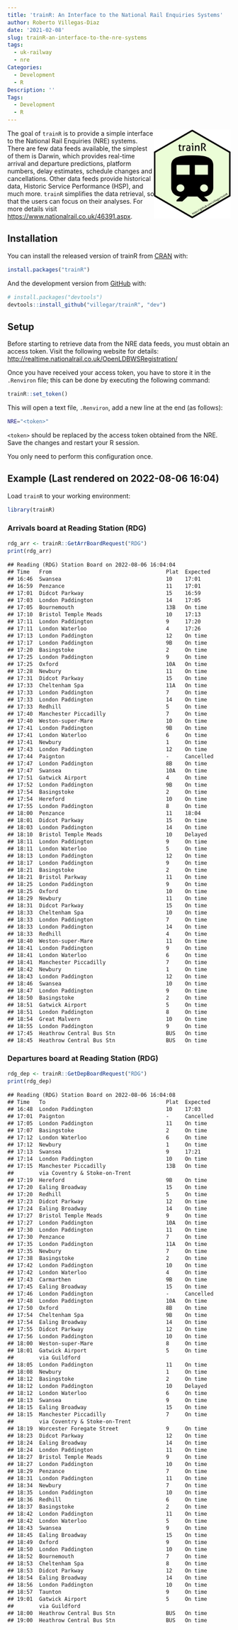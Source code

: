 ```yaml
---
title: 'trainR: An Interface to the National Rail Enquiries Systems'
author: Roberto Villegas-Diaz
date: '2021-02-08'
slug: trainR-an-interface-to-the-nre-systems
tags:
  - uk-railway
  - nre
Categories:
  - Development
  - R
Description: ''
Tags:
  - Development
  - R
---
```


<img src="https://raw.githubusercontent.com/villegar/trainR/main/inst/images/logo.png" alt="logo" align="right" height=200px/>

The goal of `trainR` is to provide a simple interface to the 
National Rail Enquiries (NRE) systems. There are few data feeds 
available, the simplest of them is Darwin, which provides real-time 
arrival and departure predictions, platform numbers, delay estimates, 
schedule changes and cancellations. Other data feeds provide historical 
data, Historic Service Performance (HSP), and much more. `trainR` 
simplifies the data retrieval, so that the users can focus on their 
analyses. For more details visit 
https://www.nationalrail.co.uk/46391.aspx.

## Installation

You can install the released version of trainR from [CRAN](https://CRAN.R-project.org) with:

``` r
install.packages("trainR")
```

And the development version from [GitHub](https://github.com/) with:

``` r
# install.packages("devtools")
devtools::install_github("villegar/trainR", "dev")
```

## Setup
Before starting to retrieve data from the NRE data feeds, you must obtain an access token. 
Visit the following website for details: http://realtime.nationalrail.co.uk/OpenLDBWSRegistration/

Once you have received your access token, you have to store it in the `.Renviron` file; this can be 
done by executing the following command:


```r
trainR::set_token()
```

This will open a text file, `.Renviron`, add a new line at the end (as follows):

```bash
NRE="<token>"
```

`<token>` should be replaced by the access token obtained from the NRE. Save the changes and restart 
your R session.

You only need to perform this configuration once.

## Example (Last rendered on 2022-08-06 16:04)

Load `trainR` to your working environment:

```r
library(trainR)
```

### Arrivals board at Reading Station (RDG)


```r
rdg_arr <- trainR::GetArrBoardRequest("RDG")
print(rdg_arr)
```

```
## Reading (RDG) Station Board on 2022-08-06 16:04:04
## Time   From                                    Plat  Expected
## 16:46  Swansea                                 10    17:01
## 16:59  Penzance                                11    17:01
## 17:01  Didcot Parkway                          15    16:59
## 17:03  London Paddington                       14    17:05
## 17:05  Bournemouth                             13B   On time
## 17:10  Bristol Temple Meads                    10    17:13
## 17:11  London Paddington                       9     17:20
## 17:11  London Waterloo                         4     17:26
## 17:13  London Paddington                       12    On time
## 17:17  London Paddington                       9B    On time
## 17:20  Basingstoke                             2     On time
## 17:25  London Paddington                       9     On time
## 17:25  Oxford                                  10A   On time
## 17:28  Newbury                                 11    On time
## 17:31  Didcot Parkway                          15    On time
## 17:33  Cheltenham Spa                          11A   On time
## 17:33  London Paddington                       7     On time
## 17:33  London Paddington                       14    On time
## 17:33  Redhill                                 5     On time
## 17:40  Manchester Piccadilly                   7     On time
## 17:40  Weston-super-Mare                       10    On time
## 17:41  London Paddington                       9B    On time
## 17:41  London Waterloo                         6     On time
## 17:41  Newbury                                 1     On time
## 17:43  London Paddington                       12    On time
## 17:44  Paignton                                -     Cancelled
## 17:47  London Paddington                       8B    On time
## 17:47  Swansea                                 10A   On time
## 17:51  Gatwick Airport                         4     On time
## 17:52  London Paddington                       9B    On time
## 17:54  Basingstoke                             2     On time
## 17:54  Hereford                                10    On time
## 17:55  London Paddington                       8     On time
## 18:00  Penzance                                11    18:04
## 18:01  Didcot Parkway                          15    On time
## 18:03  London Paddington                       14    On time
## 18:10  Bristol Temple Meads                    10    Delayed
## 18:11  London Paddington                       9     On time
## 18:11  London Waterloo                         5     On time
## 18:13  London Paddington                       12    On time
## 18:17  London Paddington                       9     On time
## 18:21  Basingstoke                             2     On time
## 18:21  Bristol Parkway                         11    On time
## 18:25  London Paddington                       9     On time
## 18:25  Oxford                                  10    On time
## 18:29  Newbury                                 11    On time
## 18:31  Didcot Parkway                          15    On time
## 18:33  Cheltenham Spa                          10    On time
## 18:33  London Paddington                       7     On time
## 18:33  London Paddington                       14    On time
## 18:33  Redhill                                 4     On time
## 18:40  Weston-super-Mare                       11    On time
## 18:41  London Paddington                       9     On time
## 18:41  London Waterloo                         6     On time
## 18:41  Manchester Piccadilly                   7     On time
## 18:42  Newbury                                 1     On time
## 18:43  London Paddington                       12    On time
## 18:46  Swansea                                 10    On time
## 18:47  London Paddington                       9     On time
## 18:50  Basingstoke                             2     On time
## 18:51  Gatwick Airport                         5     On time
## 18:51  London Paddington                       8     On time
## 18:54  Great Malvern                           10    On time
## 18:55  London Paddington                       9     On time
## 17:45  Heathrow Central Bus Stn                BUS   On time
## 18:45  Heathrow Central Bus Stn                BUS   On time
```

### Departures board at Reading Station (RDG)


```r
rdg_dep <- trainR::GetDepBoardRequest("RDG")
print(rdg_dep)
```

```
## Reading (RDG) Station Board on 2022-08-06 16:04:08
## Time   To                                      Plat  Expected
## 16:48  London Paddington                       10    17:03
## 17:01  Paignton                                -     Cancelled
## 17:05  London Paddington                       11    On time
## 17:07  Basingstoke                             2     On time
## 17:12  London Waterloo                         6     On time
## 17:12  Newbury                                 1     On time
## 17:13  Swansea                                 9     17:21
## 17:14  London Paddington                       10    On time
## 17:15  Manchester Piccadilly                   13B   On time
##        via Coventry & Stoke-on-Trent           
## 17:19  Hereford                                9B    On time
## 17:20  Ealing Broadway                         15    On time
## 17:20  Redhill                                 5     On time
## 17:23  Didcot Parkway                          12    On time
## 17:24  Ealing Broadway                         14    On time
## 17:27  Bristol Temple Meads                    9     On time
## 17:27  London Paddington                       10A   On time
## 17:30  London Paddington                       11    On time
## 17:30  Penzance                                7     On time
## 17:35  London Paddington                       11A   On time
## 17:35  Newbury                                 7     On time
## 17:38  Basingstoke                             2     On time
## 17:42  London Paddington                       10    On time
## 17:42  London Waterloo                         4     On time
## 17:43  Carmarthen                              9B    On time
## 17:45  Ealing Broadway                         15    On time
## 17:46  London Paddington                       -     Cancelled
## 17:48  London Paddington                       10A   On time
## 17:50  Oxford                                  8B    On time
## 17:54  Cheltenham Spa                          9B    On time
## 17:54  Ealing Broadway                         14    On time
## 17:55  Didcot Parkway                          12    On time
## 17:56  London Paddington                       10    On time
## 18:00  Weston-super-Mare                       8     On time
## 18:01  Gatwick Airport                         5     On time
##        via Guildford                           
## 18:05  London Paddington                       11    On time
## 18:08  Newbury                                 1     On time
## 18:12  Basingstoke                             2     On time
## 18:12  London Paddington                       10    Delayed
## 18:12  London Waterloo                         6     On time
## 18:13  Swansea                                 9     On time
## 18:15  Ealing Broadway                         15    On time
## 18:15  Manchester Piccadilly                   7     On time
##        via Coventry & Stoke-on-Trent           
## 18:19  Worcester Foregate Street               9     On time
## 18:23  Didcot Parkway                          12    On time
## 18:24  Ealing Broadway                         14    On time
## 18:24  London Paddington                       11    On time
## 18:27  Bristol Temple Meads                    9     On time
## 18:27  London Paddington                       10    On time
## 18:29  Penzance                                7     On time
## 18:31  London Paddington                       11    On time
## 18:34  Newbury                                 7     On time
## 18:35  London Paddington                       10    On time
## 18:36  Redhill                                 6     On time
## 18:37  Basingstoke                             2     On time
## 18:42  London Paddington                       11    On time
## 18:42  London Waterloo                         5     On time
## 18:43  Swansea                                 9     On time
## 18:45  Ealing Broadway                         15    On time
## 18:49  Oxford                                  9     On time
## 18:50  London Paddington                       10    On time
## 18:52  Bournemouth                             7     On time
## 18:53  Cheltenham Spa                          8     On time
## 18:53  Didcot Parkway                          12    On time
## 18:54  Ealing Broadway                         14    On time
## 18:56  London Paddington                       10    On time
## 18:57  Taunton                                 9     On time
## 19:01  Gatwick Airport                         5     On time
##        via Guildford                           
## 18:00  Heathrow Central Bus Stn                BUS   On time
## 19:00  Heathrow Central Bus Stn                BUS   On time
```
